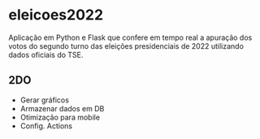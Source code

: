 # eleicoes2022
Aplicação em Python e Flask que confere em tempo real a apuração dos votos do segundo turno das eleições presidenciais de 2022 utilizando dados oficiais do TSE.

## 2DO
 - Gerar gráficos
 - Armazenar dados em DB
 - Otimização para mobile
 - Config. Actions
